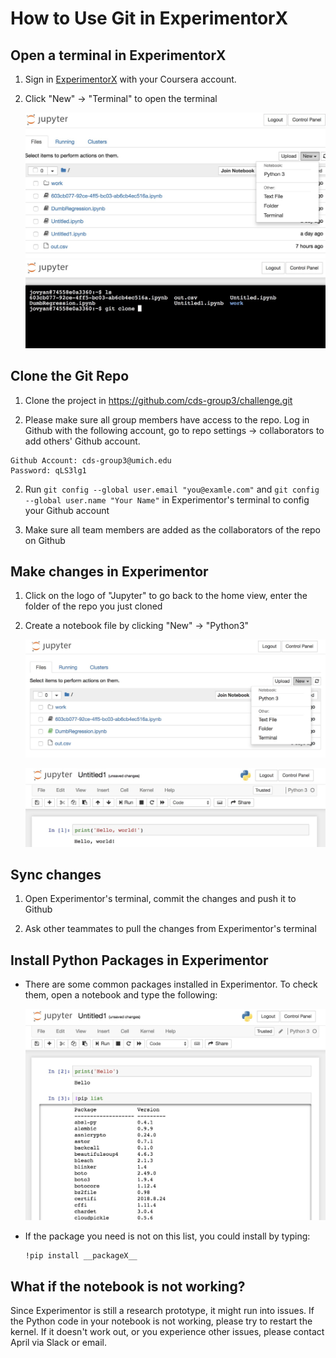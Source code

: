 # How to Use Git in ExperimentorX

## Open a terminal in ExperimentorX

1. Sign in [ExperimentorX](https://experimentorx.mentoracademy.org) with your Coursera account.

2. Click "New" -> "Terminal" to open the terminal

    ![](assets/openterminal.jpg)
    ![](assets/terminal.jpg)


## Clone the Git Repo
1. Clone the project in https://github.com/cds-group3/challenge.git

2. Please make sure all group members have access to the repo. Log in Github with the following account, go to repo settings -> collaborators to add others' Github account.
```
Github Account: cds-group3@umich.edu
Password: qLS3lg1
```

2. Run `git config --global user.email "you@examle.com"` and `git config --global user.name "Your Name"` in Experimentor's terminal to config your Github account

3. Make sure all team members are added as the collaborators of the repo on Github

## Make changes in Experimentor

1. Click on the logo of "Jupyter" to go back to the home view, enter the folder of the repo you just cloned

2. Create a notebook file by clicking "New" -> "Python3"
    
    ![](assets/create.jpg)

    ![](assets/notebook.jpg)
    
## Sync changes

1. Open Experimentor's terminal, commit the changes and push it to Github

2. Ask other teammates to pull the changes from Experimentor's terminal

## Install Python Packages in Experimentor

- There are some common packages installed in Experimentor. To check them, open a notebook and type the following:

    ![](assets/list.jpg)

- If the package you need is not on this list, you could install by typing:

    ```
    !pip install __packageX__
    ```

## What if the notebook is not working?

Since Experimentor is still a research prototype, it might run into issues. If the Python code in your notebook is not working, please try to restart the kernel. If it doesn't work out, or you experience other issues, please contact April via Slack or email.